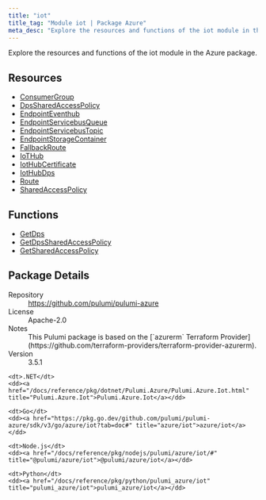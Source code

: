 ```yaml
---
title: "iot"
title_tag: "Module iot | Package Azure"
meta_desc: "Explore the resources and functions of the iot module in the Azure package."
---
```


<!-- WARNING: this file was generated by Pulumi Docs Generator. -->
<!-- Do not edit by hand unless you're certain you know what you are doing! -->

Explore the resources and functions of the iot module in the Azure package.

<h2 id="resources">Resources</h2>
<ul class="api">
    <li><a href="consumergroup" title="ConsumerGroup"><span class="symbol resource"></span>ConsumerGroup</a></li>
    <li><a href="dpssharedaccesspolicy" title="DpsSharedAccessPolicy"><span class="symbol resource"></span>DpsSharedAccessPolicy</a></li>
    <li><a href="endpointeventhub" title="EndpointEventhub"><span class="symbol resource"></span>EndpointEventhub</a></li>
    <li><a href="endpointservicebusqueue" title="EndpointServicebusQueue"><span class="symbol resource"></span>EndpointServicebusQueue</a></li>
    <li><a href="endpointservicebustopic" title="EndpointServicebusTopic"><span class="symbol resource"></span>EndpointServicebusTopic</a></li>
    <li><a href="endpointstoragecontainer" title="EndpointStorageContainer"><span class="symbol resource"></span>EndpointStorageContainer</a></li>
    <li><a href="fallbackroute" title="FallbackRoute"><span class="symbol resource"></span>FallbackRoute</a></li>
    <li><a href="iothub" title="IoTHub"><span class="symbol resource"></span>IoTHub</a></li>
    <li><a href="iothubcertificate" title="IotHubCertificate"><span class="symbol resource"></span>IotHubCertificate</a></li>
    <li><a href="iothubdps" title="IotHubDps"><span class="symbol resource"></span>IotHubDps</a></li>
    <li><a href="route" title="Route"><span class="symbol resource"></span>Route</a></li>
    <li><a href="sharedaccesspolicy" title="SharedAccessPolicy"><span class="symbol resource"></span>SharedAccessPolicy</a></li>
</ul>

<h2 id="functions">Functions</h2>
<ul class="api">
    <li><a href="getdps" title="GetDps"><span class="symbol function"></span>GetDps</a></li>
    <li><a href="getdpssharedaccesspolicy" title="GetDpsSharedAccessPolicy"><span class="symbol function"></span>GetDpsSharedAccessPolicy</a></li>
    <li><a href="getsharedaccesspolicy" title="GetSharedAccessPolicy"><span class="symbol function"></span>GetSharedAccessPolicy</a></li>
</ul>

<h2 id="package-details">Package Details</h2>
<dl class="package-details">
	<dt>Repository</dt>
	<dd><a href="https://github.com/pulumi/pulumi-azure">https://github.com/pulumi/pulumi-azure</a></dd>
	<dt>License</dt>
	<dd>Apache-2.0</dd>
	<dt>Notes</dt>
	<dd>This Pulumi package is based on the [`azurerm` Terraform Provider](https://github.com/terraform-providers/terraform-provider-azurerm).</dd>
	<dt>Version</dt>
	<dd>3.5.1</dd>
</dl>



<dl class="tabular">

    <dt>.NET</dt>
    <dd><a href="/docs/reference/pkg/dotnet/Pulumi.Azure/Pulumi.Azure.Iot.html" title="Pulumi.Azure.Iot">Pulumi.Azure.Iot</a></dd>

    <dt>Go</dt>
    <dd><a href="https://pkg.go.dev/github.com/pulumi/pulumi-azure/sdk/v3/go/azure/iot?tab=doc#" title="azure/iot">azure/iot</a></dd>

    <dt>Node.js</dt>
    <dd><a href="/docs/reference/pkg/nodejs/pulumi/azure/iot/#" title="@pulumi/azure/iot">@pulumi/azure/iot</a></dd>

    <dt>Python</dt>
    <dd><a href="/docs/reference/pkg/python/pulumi_azure/iot" title="pulumi_azure/iot">pulumi_azure/iot</a></dd>

</dl>


